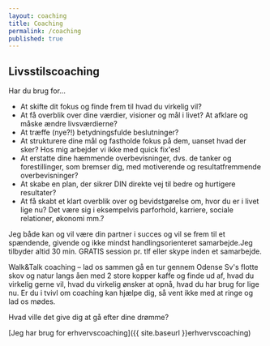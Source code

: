 ```yaml
---
layout: coaching
title: Coaching
permalink: /coaching
published: true
---
```


## Livsstilscoaching

Har du brug for...

- At skifte dit fokus og finde frem til hvad du virkelig vil? 
- At få overblik over dine værdier, visioner og mål i livet? At afklare og måske ændre livsværdierne?
- At træffe (nye?!) betydningsfulde beslutninger?
- At strukturere dine mål og fastholde fokus på dem, uanset hvad der sker? Hos mig arbejder vi ikke med quick fix'es!
- At erstatte dine hæmmende overbevisninger, dvs. de tanker og forestillinger, som bremser dig, med motiverende og resultatfremmende overbevisninger?
- At skabe en plan, der sikrer DIN direkte vej til bedre og hurtigere resultater?
- At få skabt et klart overblik over og bevidstgørelse om, hvor du er i livet lige nu? Det være sig i eksempelvis parforhold, karriere, sociale relationer, økonomi mm.?

Jeg både kan og vil være din partner i succes og vil se frem til et spændende, givende og ikke mindst handlingsorienteret samarbejde.Jeg tilbyder altid 30 min. GRATIS session pr. tlf eller skype inden et samarbejde.

Walk&Talk coaching – lad os sammen gå en tur gennem Odense Sv's flotte skov og natur langs åen med 2 store kopper kaffe og finde ud af, hvad du virkelig gerne vil, hvad du virkelig ønsker at opnå, hvad du har brug for lige nu. Er du i tvivl om coaching kan hjælpe dig, så vent ikke med at ringe og lad os mødes.

Hvad ville det give dig at gå efter dine drømme?

[Jeg har brug for erhvervscoaching]({{ site.baseurl }}erhvervscoaching)
